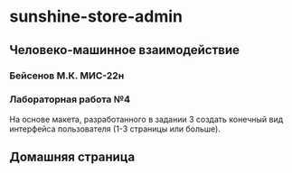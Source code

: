 # sunshine-store-admin

## Человеко-машинное взаимодействие

### Бейсенов М.К. МИС-22н

### Лабораторная работа №4

На основе макета, разработанного в задании 3 создать конечный вид интерфейса пользователя (1-3 страницы или больше).

## Домашняя страница

[//]: # (![home-page]&#40;home-page.png&#41;)
